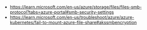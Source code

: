 - https://learn.microsoft.com/en-us/azure/storage/files/files-smb-protocol?tabs=azure-portal#smb-security-settings
- https://learn.microsoft.com/en-us/troubleshoot/azure/azure-kubernetes/fail-to-mount-azure-file-share#akssmbencryption
